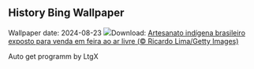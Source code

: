 ## History Bing Wallpaper
Wallpaper date: 2024-08-23
![](https://www.bing.com/th?id=OHR.DiadoFolclore_PT-BR9451693617_UHD.jpg&w=1000)Download: [Artesanato indígena brasileiro exposto para venda em feira ao ar livre (© Ricardo Lima/Getty Images)](https://www.bing.com/th?id=OHR.DiadoFolclore_PT-BR9451693617_UHD.jpg)

Auto get programm by LtgX
